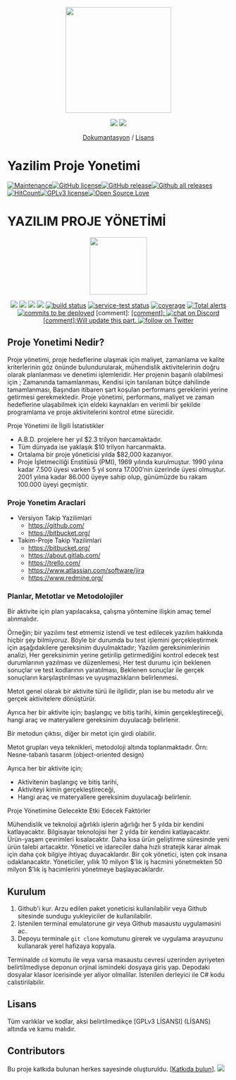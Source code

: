 <p align="center">
  <a href="https://github.com/eda430/WinFormKOS/">
    <img src="https://cdn2.iconfinder.com/data/icons/startup-management/325/Project_management_Business_Case-512.png" width="240px">
  </a>
</p>
<p align="center">
  <a href="https://github.com/eda430/WinFormKOS/releases/latest"><img src="https://img.shields.io/github/release/weseek/growi.svg"></a>
  <a href="https://growi-slackin.weseek.co.jp/"><img src="https://growi-slackin.weseek.co.jp/badge.svg"></a>
</p>

<p align="center">
  <a href="https://github.com/eda430/WinFormKOS/tree/master/README.md">Dokumantasyon</a> / <a href="https://github.com/eda430/WinFormKOS/tree/master/LICENSE">Lisans</a>
</p>

Yazilim Proje Yonetimi
=======================

[![Maintenance](https://img.shields.io/badge/Maintained%3F-yes-green.svg)](https://GitHub.com/Naereen/StrapDown.js/graphs/commit-activity)[![GitHub license](https://img.shields.io/github/license/Naereen/StrapDown.js.svg)](https://github.com/Naereen/StrapDown.js/blob/master/LICENSE)[![GitHub release](https://img.shields.io/github/release/Naereen/StrapDown.js.svg)](https://GitHub.com/Naereen/StrapDown.js/releases/)[![Github all releases](https://img.shields.io/github/downloads/Naereen/StrapDown.js/total.svg)](https://GitHub.com/Naereen/StrapDown.js/releases/)[![HitCount](http://hits.dwyl.io/Naereen/badges.svg)](http://hits.dwyl.io/Naereen/badges)[![GPLv3 license](https://img.shields.io/badge/License-GPLv3-blue.svg)](http://perso.crans.org/besson/LICENSE.html)[![Open Source Love](https://badges.frapsoft.com/os/v1/open-source.png?v=103)](https://github.com/ellerbrock/open-source-badges/)

# YAZILIM PROJE YÖNETİMİ
<p align="center">
    <img src="https://cdn2.iconfinder.com/data/icons/startup-management/325/Project_management_Business_Case-512.png"
        height="130">
</p>
<p align="center">
    <a href="https://github.com/badges/shields/graphs/contributors" alt="Contributors">
        <img src="https://img.shields.io/github/contributors/badges/shields" /></a>
    <a href="#backers" alt="Backers on Open Collective">
        <img src="https://img.shields.io/opencollective/backers/shields" /></a>
    <a href="#sponsors" alt="Sponsors on Open Collective">
        <img src="https://img.shields.io/opencollective/sponsors/shields" /></a>
    <a href="https://github.com/badges/shields/pulse" alt="Activity">
        <img src="https://img.shields.io/github/commit-activity/m/badges/shields" /></a>
    <a href="https://circleci.com/gh/badges/shields/tree/master">
        <img src="https://img.shields.io/circleci/project/github/badges/shields/master" alt="build status"></a>
    <a href="https://circleci.com/gh/badges/daily-tests">
        <img src="https://img.shields.io/circleci/project/github/badges/daily-tests?label=service%20tests"
            alt="service-test status"></a>
    <a href="https://coveralls.io/github/badges/shields">
        <img src="https://img.shields.io/coveralls/github/badges/shields"
            alt="coverage"></a>
    <a href="https://lgtm.com/projects/g/badges/shields/alerts/">
        <img src="https://img.shields.io/lgtm/alerts/g/badges/shields"
            alt="Total alerts"/></a>
    <a href="https://github.com/badges/shields/compare/gh-pages...master">
        <img src="https://img.shields.io/github/commits-since/badges/shields/gh-pages?label=commits%20to%20be%20deployed"
            alt="commits to be deployed"></a>
[comment]:    <a href="https://discord.gg/HjJCwm5">
[comment]:        <img src="https://img.shields.io/discord/308323056592486420?logo=discord"
[comment]:            alt="chat on Discord"></a>
    <a href="https://twitter.com/intent/follow?screen_name=edanur">[comment]:Will update this part.
        <img src="https://img.shields.io/twitter/follow/shields_io?style=social&logo=twitter"
            alt="follow on Twitter"></a>
</p>

## Proje Yonetimi Nedir?
Proje yönetimi, proje hedeflerine ulaşmak için maliyet, zamanlama ve kalite kriterlerinin göz önünde bulundurularak, mühendislik aktivitelerinin doğru olarak planlanması ve denetimi işlemleridir. Her projenin başarılı olabilmesi için ; Zamanında tamamlanması, Kendisi için tanılanan bütçe dahilinde tamamlanması, Başından itibaren şart koşulan performans gereklerini yerine getirmesi gerekmektedir. Proje yönetimi, performans, maliyet ve zaman hedeflerine ulaşabilmek için eldeki kaynakları en verimli bir şekilde programlama ve proje aktivitelerini kontrol etme sürecidir.

Proje Yönetimi ile İlgili İstatistikler
- A.B.D. projelere her yıl $2.3 trilyon harcamaktadır.
- Tüm dünyada ise yaklaşık $10 trilyon harcanmakta.
- Ortalama bir proje yöneticisi yılda $82,000 kazanıyor.
- Proje İşletmeciliği Enstitüsü (PMI), 1969 yılında kurulmuştur. 1990 yılına kadar 7.500 üyesi varken 5 yıl sonra 17.000’nin üzerinde üyesi olmuştur. 2001 yılına kadar 86.000 üyeye sahip olup, günümüzde bu rakam 100.000 üyeyi geçmiştir.

### Proje Yonetim Araclari
- Versiyon Takip Yazilimlari
    - https://github.com/
    - https://bitbucket.org/
- Takim-Proje Takip Yazilimlari
    - https://bitbucket.org/
    - https://about.gitlab.com/
    - https://trello.com/
    - https://www.atlassian.com/software/jira
    - https://www.redmine.org/

### Planlar, Metotlar ve Metodolojiler
Bir aktivite için plan yapılacaksa, çalışma yöntemine ilişkin amaç temel alınmalıdır.

Örneğin; bir yazılımı test etmemiz istendi ve test edilecek yazılım hakkında hiçbir şey bilmiyoruz. Böyle bir durumda bu test işlemini gerçekleştirmek için aşağıdakilere gereksinim duyulmaktadır;
Yazılım gereksinimlerinin analizi,
Her gereksinimin yerine getirilip getirmediğini kontrol edecek test durumlarının yazılması ve düzenlemesi,
Her test durumu için beklenen sonuçlar ve test  kodlarının yaratılması,
Beklenen sonuçlar ile gerçek sonuçların karşılaştırılması ve uyuşmazlıkların belirlenmesi.


Metot genel olarak bir aktivite türü ile ilgilidir, plan ise bu metodu alır ve gerçek aktivitelere dönüştürür. 

Ayrıca her bir aktivite için;
başlangıç ve bitiş tarihi,
kimin gerçekleştireceği,
hangi araç ve materyallere gereksinim duyulacağı belirlenir.

Bir metodun çıktısı, diğer bir metot için girdi olabilir.

Metot grupları veya teknikleri, metodoloji altında toplanmaktadır.
Örn: Nesne-tabanlı tasarım (object-oriented design)

Ayrıca her bir aktivite için;
- Aktivitenin başlangıç ve bitiş tarihi,
- Aktiviteyi kimin gerçekleştireceği,
- Hangi araç ve materyallere gereksinim duyulacağı belirlenir.

Proje Yönetimine Gelecekte Etki Edecek Faktörler 

Mühendislik ve teknoloji ağırlıklı işlerin ağırlığı her 5 yılda bir kendini katlayacaktır.
Bilgisayar teknolojisi her 2 yılda bir kendini katlayacaktır.
Ürün-yaşam çevrimleri kısalacaktır.
Daha kısa ürün geliştirme süresinde yeni ürün talebi artacaktır.
Yönetici ve idareciler daha hızlı stratejik karar almak için daha çok bilgiye ihtiyaç duyacaklardır.
Bir çok yönetici, işten çok insana odaklanacaktır.
Yöneticiler, yıllık 10 milyon $’lık iş hacmini yönetmekten 50 milyon $’lık iş hacimlerini yönetmeye başlayacaklardır.

## Kurulum

1. Github'i kur. Arzu edilen paket yoneticisi kullanilabilir veya Github sitesinde sundugu yukleyiciler de kullanilabilir.
2. Istenilen terminal emulatorune gir veya Github masaustu uygulamasini ac.
3. Depoyu terminale <code>git clone</code> komutunu girerek ve uygulama arayuzunu kullanarak yerel hafizaya kopyala.

Terminalde <code>cd</code> komutu ile veya varsa masaustu cevresi uzerinden
ayriyeten belirtilmediyse deponun orjinal ismindeki dosyaya giris yap. Depodaki
dosyalar klasor icerisinde yer aliyor olmalilar. Istenilen derleyici ile C# kodu
calistirilabilir.

## Lisans

Tüm varlıklar ve kodlar, aksi belirtilmedikçe [GPLv3 LİSANSI] (LİSANS) altında
ve kamu malıdır.

## Contributors

Bu proje katkıda bulunan herkes sayesinde oluşturuldu. [[Katkıda bulun](CONTRIBUTING.md)].
<a href="https://github.com/eda430/WinFormKOS/graphs/contributors"><img src="https://opencollective.com/shields/contributors.svg?width=890" /></a>
